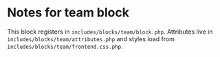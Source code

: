 # Notes for team block

This block registers in `includes/blocks/team/block.php`. Attributes live in `includes/blocks/team/attributes.php` and styles load from `includes/blocks/team/frontend.css.php`.
